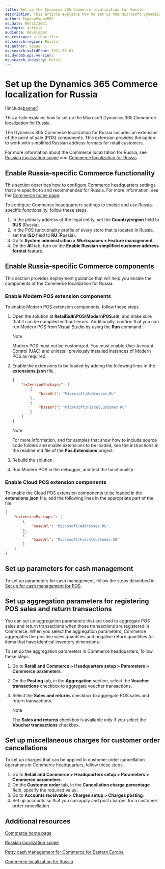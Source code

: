 ```yaml
---
title: Set up the Dynamics 365 Commerce localization for Russia
description: This article explains how to set up the Microsoft Dynamics 365 Commerce localization for Russia.
author: EvgenyPopovMBS
ms.date: 09/21/2021
ms.topic: article
audience: Developer
ms.reviewer: v-chgriffin
ms.search.region: Russia
ms.author: josaw
ms.search.validFrom: 2021-07-01
ms.dyn365.ops.version: 
ms.search.industry: Retail
---
```

# Set up the Dynamics 365 Commerce localization for Russia

[!include[banner](../../../finance/includes/banner.md)]

This article explains how to set up the Microsoft Dynamics 365 Commerce localization for Russia.

The Dynamics 365 Commerce localization for Russia includes an extension of the point of sale (POS) components. This extension provides the option to work with simplified Russian address formats for retail customers.

For more information about the Commerce localization for Russia, see [Russian localization scope](../../../finance/localizations/russia/russia.md) and [Commerce localization for Russia](rus-commerce-localization.md).

## Enable Russia-specific Commerce functionality

This section describes how to configure Commerce headquarters settings that are specific to and recommended for Russia. For more information, see the [Commerce home page](../../welcome.md).

To configure Commerce headquarters settings to enable and use Russia-specific functionality, follow these steps.

1. In the primary address of the legal entity, set the **Country/region** field to **RUS** (Russia).
1. In the POS functionality profile of every store that is located in Russia, set the **ISO** field to **RU** (Russia).
1. Go to **System administration \> Workspaces \> Feature management**.
1. On the **All** tab, turn on the **Enable Russian simplified customer address format** feature.

## Enable Russia-specific Commerce components

This section provides deployment guidance that will help you enable the components of the Commerce localization for Russia.
	
### Enable Modern POS extension components

To enable Modern POS extension components, follow these steps.

1. Open the solution at **RetailSdk\\POS\\ModernPOS.sln**, and make sure that it can be compiled without errors. Additionally, confirm that you can run Modern POS from Visual Studio by using the **Run** command.

    > [!NOTE]
    > Modern POS must not be customized. You must enable User Account Control (UAC) and uninstall previously installed instances of Modern POS as required.

1. Enable the extensions to be loaded by adding the following lines in the **extensions.json** file.

    ```json
    {
        "extensionPackages": [
            {
                "baseUrl": "Microsoft/Addresses.RU"
            },
            {
                "baseUrl": "Microsoft/FiscalCustomer.RU"
            }
        ]
    }
    ```

    > [!NOTE]
    > For more information, and for samples that show how to include source code folders and enable extensions to be loaded, see the instructions in the readme.md file of the **Pos.Extensions** project.

1. Rebuild the solution.
1. Run Modern POS in the debugger, and test the functionality.

### Enable Cloud POS extension components

To enable the Cloud POS extension components to be loaded in the **extensions.json** file, add the following lines in the appropriate part of the file.

```json
{
    "extensionPackages": [
        {
            "baseUrl": "Microsoft/Addresses.RU"
        },
        {
            "baseUrl": "Microsoft/FiscalCustomer.RU"
        }
    ]
}
```	
	
## Set up parameters for cash management

To set up parameters for cash management, follow the steps described in [Set up for cash management for POS](../europe/emea-eeu-petty-cash-for-retail.md#set-up-for-cash-management-for-pos).
	
## Set up aggregation parameters for registering POS sales and return transactions

You can set up aggregation parameters that are used to aggregate POS sales and return transactions when those transactions are registered in Commerce. When you select the aggregation parameters, Commerce aggregates the positive sales quantities and negative return quantities for items that have identical inventory dimensions.

To set up the aggregation parameters in Commerce headquarters, follow these steps.

1. Go to **Retail and Commerce \> Headquarters setup \> Parameters \> Commerce parameters**.
1. On the **Posting** tab, in the **Aggregation** section, select the **Voucher transactions** checkbox to aggregate voucher transactions.
1. Select the **Sales and returns** checkbox to aggregate POS sales and return transactions.

    > [!NOTE]
    > The **Sales and returns** checkbox is available only if you select the **Voucher transactions** checkbox.

## Set up miscellaneous charges for customer order cancellations

To set up charges that can be applied to customer order cancellation operations in Commerce headquarters, follow these steps.

1. Go to **Retail and Commerce \> Headquarters setup \> Parameters \> Commerce parameters**.
1. On the **Customer order** tab, in the **Cancellation charge percentage** field, specify the required value.
1. Go to **Accounts receivable \> Charges setup \> Charges posting**.
1. Set up accounts so that you can apply and post charges for a customer order cancellation.

## Additional resources

[Commerce home page](../../welcome.md)

[Russian localization scope](../../../finance/localizations/russia/russia.md)

[Petty cash management for Commerce for Eastern Europe](../europe/emea-eeu-petty-cash-for-retail.md)

[Commerce localization for Russia](rus-commerce-localization.md)
